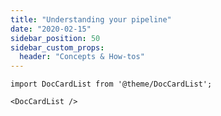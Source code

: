 ```yaml
---
title: "Understanding your pipeline"
date: "2020-02-15"
sidebar_position: 50
sidebar_custom_props:
  header: "Concepts & How-tos"
---
```


```mdx-code-block
import DocCardList from '@theme/DocCardList';

<DocCardList />
```

